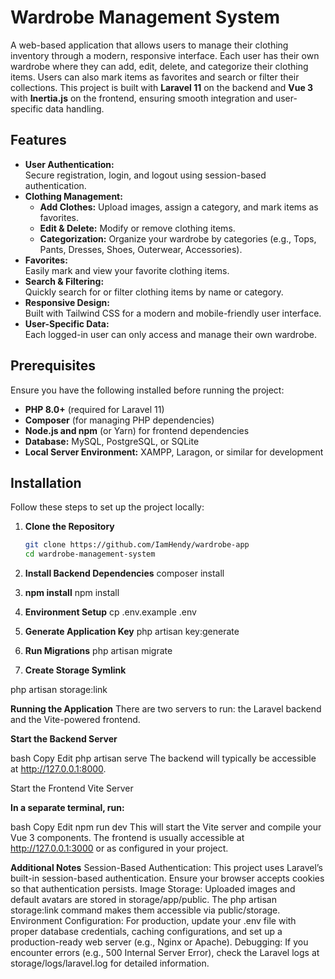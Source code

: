 # Wardrobe Management System

A web-based application that allows users to manage their clothing inventory through a modern, responsive interface. Each user has their own wardrobe where they can add, edit, delete, and categorize their clothing items. Users can also mark items as favorites and search or filter their collections. This project is built with **Laravel 11** on the backend and **Vue 3** with **Inertia.js** on the frontend, ensuring smooth integration and user-specific data handling.

## Features

- **User Authentication:**  
  Secure registration, login, and logout using session-based authentication.  
- **Clothing Management:**  
  - **Add Clothes:** Upload images, assign a category, and mark items as favorites.  
  - **Edit & Delete:** Modify or remove clothing items.  
  - **Categorization:** Organize your wardrobe by categories (e.g., Tops, Pants, Dresses, Shoes, Outerwear, Accessories).  
- **Favorites:**  
  Easily mark and view your favorite clothing items.
- **Search & Filtering:**  
  Quickly search for or filter clothing items by name or category.
- **Responsive Design:**  
  Built with Tailwind CSS for a modern and mobile-friendly user interface.
- **User-Specific Data:**  
  Each logged-in user can only access and manage their own wardrobe.

## Prerequisites

Ensure you have the following installed before running the project:

- **PHP 8.0+** (required for Laravel 11)
- **Composer** (for managing PHP dependencies)
- **Node.js and npm** (or Yarn) for frontend dependencies
- **Database:** MySQL, PostgreSQL, or SQLite
- **Local Server Environment:** XAMPP, Laragon, or similar for development

## Installation

Follow these steps to set up the project locally:

1. **Clone the Repository**

   ```bash
   git clone https://github.com/IamHendy/wardrobe-app
   cd wardrobe-management-system

2. **Install Backend Dependencies**
  composer install

3. **npm install**
   npm install

4. **Environment Setup**
cp .env.example .env

5. **Generate Application Key**
php artisan key:generate

6. **Run Migrations**
php artisan migrate

7. **Create Storage Symlink**

php artisan storage:link


**Running the Application**
There are two servers to run: the Laravel backend and the Vite-powered frontend.

**Start the Backend Server**

bash
Copy
Edit
php artisan serve
The backend will typically be accessible at http://127.0.0.1:8000.

Start the Frontend Vite Server

**In a separate terminal, run:**

bash
Copy
Edit
npm run dev
This will start the Vite server and compile your Vue 3 components. The frontend is usually accessible at http://127.0.0.1:3000 or as configured in your project.

**Additional Notes**
Session-Based Authentication:
This project uses Laravel’s built-in session-based authentication. Ensure your browser accepts cookies so that authentication persists.
Image Storage:
Uploaded images and default avatars are stored in storage/app/public. The php artisan storage:link command makes them accessible via public/storage.
Environment Configuration:
For production, update your .env file with proper database credentials, caching configurations, and set up a production-ready web server (e.g., Nginx or Apache).
Debugging:
If you encounter errors (e.g., 500 Internal Server Error), check the Laravel logs at storage/logs/laravel.log for detailed information.



